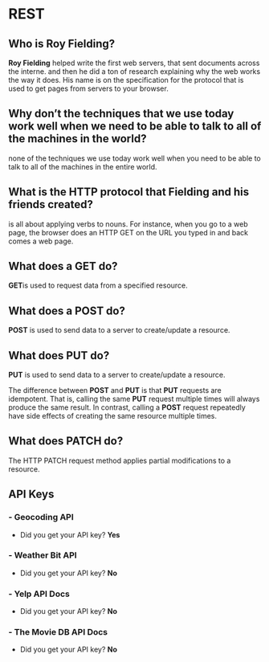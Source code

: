 # REST

## Who is Roy Fielding?

**Roy Fielding** helped write the first web servers, that sent documents across the interne. and then he did a ton of research explaining why the web works the way it does. His name is on the specification for the protocol that is used to get pages from servers to your browser.

## Why don’t the techniques that we use today work well when we need to be able to talk to all of the machines in the world?

none of the techniques we use today work well when you need to be able to talk to all of the machines in the entire world.

## What is the HTTP protocol that Fielding and his friends created?

is all about applying verbs to nouns. For instance, when you go to a web page, the browser does an HTTP GET on the URL you typed in and back comes a web page.

## What does a GET do?

**GET**is used to request data from a specified resource.

## What does a POST do?

**POST** is used to send data to a server to create/update a resource.

## What does PUT do?

**PUT** is used to send data to a server to create/update a resource.

The difference between **POST** and **PUT** is that **PUT** requests are idempotent. That is, calling the same **PUT** request multiple times will always produce the same result. In contrast, calling a **POST** request repeatedly have side effects of creating the same resource multiple times.

## What does PATCH do?

The HTTP PATCH request method applies partial modifications to a resource.

## API Keys

### - Geocoding API

  + Did you get your API key? **Yes**

### - Weather Bit API

  + Did you get your API key? **No**

### - Yelp API Docs

  + Did you get your API key? **No**

### - The Movie DB API Docs

  + Did you get your API key? **No**

